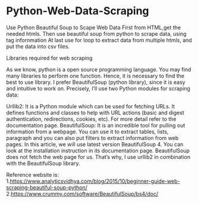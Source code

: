 # Python-Web-Data-Scraping
Use Python Beautiful Soup to Scape Web Data 
First from HTML,get the needed htmls.
Then use beautiful soup from python to scrape data, using tag infornmation 
At last use for loop to extract data from multiple htmls, and put the data into csv files.
 
Libraries required for web scraping

As we know, python is a open source programming language. You may find many libraries to perform one function. Hence, it is necessary to find the best to use library. I prefer BeautifulSoup (python library), since it is easy and intuitive to work on. Precisely, I’ll use two Python modules for scraping data:

Urllib2: It is a Python module which can be used for fetching URLs. It defines functions and classes to help with URL actions (basic and digest authentication, redirections, cookies, etc). For more detail refer to the documentation page.
BeautifulSoup: It is an incredible tool for pulling out information from a webpage. You can use it to extract tables, lists, paragraph and you can also put filters to extract information from web pages. In this article, we will use latest version BeautifulSoup 4. You can look at the installation instruction in its documentation page.
BeautifulSoup does not fetch the web page for us. That’s why, I use urllib2 in combination with the BeautifulSoup library.


Reference website is:
1.https://www.analyticsvidhya.com/blog/2015/10/beginner-guide-web-scraping-beautiful-soup-python/
2.https://www.crummy.com/software/BeautifulSoup/bs4/doc/
